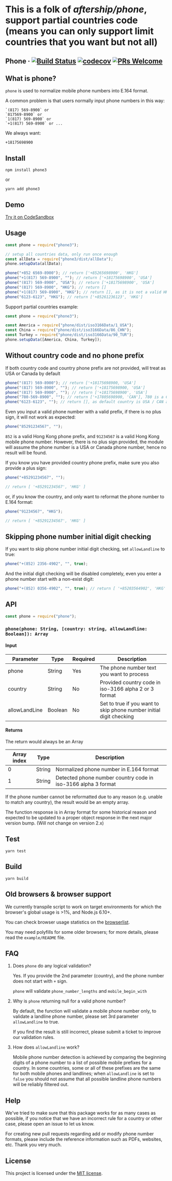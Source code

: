 # This is a folk of *aftership/phone*, support partial countries code (means you can only support limit countries that you want but not all)

## Phone &middot; [![Build Status](https://travis-ci.org/AfterShip/phone.svg?branch=v2)](https://travis-ci.org/AfterShip/phone) [![codecov](https://codecov.io/gh/AfterShip/phone/branch/master/graph/badge.svg)](https://codecov.io/gh/AfterShip/phone) [![PRs Welcome](https://img.shields.io/badge/PRs-welcome-brightgreen.svg)](http://makeapullrequest.com)

## What is phone?

`phone` is used to normalize mobile phone numbers into E.164 format.

A common problem is that users normally input phone numbers in this way:

```
`(817) 569-8900` or
`817569-8900` or
`1(817) 569-8900` or
`+1(817) 569-8900` or ...
```

We always want:

```
+18175698900
```

## Install

```
npm install phone3
```

or

```
yarn add phone3
```

## Demo

[Try it on CodeSandbox](https://codesandbox.io/s/phone-browser-example-react-forked-ord6b?file=/src/App.js)

## Usage

```javascript
const phone = require("phone3");

// setup all countries data, only run once enough
const allData = require("phone3/dist/allData");
phone.setupData(allData);

phone("+852 6569-8900"); // return ['+85265698900', 'HKG']
phone("+1(817) 569-8900", ""); // return ['+18175698900', 'USA']
phone("(817) 569-8900", "USA"); // return ['+18175698900', 'USA']
phone("(817) 569-8900", "HKG"); // return []
phone("+1(817) 569-8900", "HKG"); // return [], as it is not a valid HKG mobile phone number
phone("6123-6123", "HKG"); // return ['+85261236123', 'HKG']
```

Support partial countries example:

```javascript
const phone = require("phone3");

const America = require("phone/dist/iso3166Data/1_USA");
const China = require("phone/dist/iso3166Data/86_CHN");
const Turkey = require("phone/dist/iso3166Data/90_TUR");
phone.setupData([America, China, Turkey]);
```

## Without country code and no phone prefix

If both country code and country phone prefix are not provided, will treat as USA or Canada by default

```javascript
phone("(817) 569-8900"); // return ['+18175698900, 'USA']
phone("(817) 569-8900", ""); // return ['+18175698900, 'USA']
phone("(817) 569-8900", ""); // return ['+18175698900', 'USA']
phone("780-569-8900", ""); // return ['+17805698900, 'CAN'], 780 is a Canada phone prefix
phone("6123-6123", ""); // return [], as default country is USA / CAN and it does not match any result
```

Even you input a valid phone number with a valid prefix, if there is no plus sign, it will not work as expected:

```javascript
phone("85291234567", "");
```

`852` is a valid Hong Kong phone prefix, and `91234567` is a valid Hong Kong mobile phone number.
However, there is no plus sign provided, the module will assume the phone number is a USA or Canada phone number,
hence no result will be found.

If you know you have provided country phone prefix, make sure you also provide a plus sign:

```javascript
phone("+85291234567", "");

// return [ '+85291234567', 'HKG' ]
```

or, if you know the country, and only want to reformat the phone number to E.164 format:

```javascript
phone("91234567", "HKG");

// return [ '+85291234567', 'HKG' ]
```

## Skipping phone number initial digit checking

If you want to skip phone number initial digit checking, set `allowLandline` to true:

```javascript
phone("+(852) 2356-4902", "", true);
```

And the initial digit checking will be disabled completely, even you enter a phone number start with a non-exist digit:

```javascript
phone("+(852) 0356-4902", "", true); // return [ '+85203564902', 'HKG' ], even the phone number start with `0` is not a valid landline phone number
```

## API

```javascript
const phone = require("phone");
```

### `phone(phone: String, [country: string, allowLandline: Boolean]): Array`

#### Input

| Parameter     | Type    | Required | Description                                                         |
| ------------- | ------- | -------- | ------------------------------------------------------------------- |
| phone         | String  | Yes      | The phone number text you want to process                           |
| country       | String  | No       | Provided country code in iso-3166 alpha 2 or 3 format               |
| allowLandLine | Boolean | No       | Set to true if you want to skip phone number initial digit checking |

#### Returns

The return would always be an Array

| Array index | Type   | Description                                                   |
| ----------- | ------ | ------------------------------------------------------------- |
| 0           | String | Normalized phone number in E.164 format                       |
| 1           | String | Detected phone number country code in iso-3166 alpha 3 format |

If the phone number cannot be reformatted due to any reason (e.g. unable to match any country), the result would be an empty array.

The function response is in Array format for some historical reason and expected to be updated to a proper object response in the next major version bump. (Will not change on version 2.x)

## Test

```
yarn test
```

## Build

```
yarn build
```

## Old browsers & browser support

We currently transpile script to work on target environments for which the browser's global usage is >1%, and Node.js 6.10+.

You can check browser usage statistics on the [browserlist](http://browserl.ist/?q=%3E1%25).

You may need polyfills for some older browsers; for more details, please read the `example/README` file.

## FAQ

1. Does `phone` do any logical validation?

   Yes. If you provide the 2nd parameter (country), and the phone number does not start with `+` sign.

   `phone` will validate `phone_number_lengths` and `mobile_begin_with`

2. Why is `phone` returning null for a valid phone number?

   By default, the function will validate a mobile phone number only, to validate a landline phone number, please set 3rd parameter `allowLandline` to true.

   If you find the result is still incorrect, please submit a ticket to improve our validation rules.

3. How does `allowLandline` work?

   Mobile phone number detection is achieved by comparing the beginning digits of a phone number to a list of possible mobile prefixes for a country. In some countries, some or all of these prefixes are the same for both mobile phones and landlines; when `allowLandline` is set to `false` you should not assume that all possible landline phone numbers will be reliably filtered out.

## Help

We've tried to make sure that this package works for as many cases as possible, if you notice that we have an incorrect rule for a country or other case, please open an issue to let us know.

For creating new pull requests regarding add or modify phone number formats, please include the reference information such as PDFs, websites, etc. Thank you very much.

## License

This project is licensed under the [MIT license](https://github.com/AfterShip/phone/blob/master/LICENSE).

